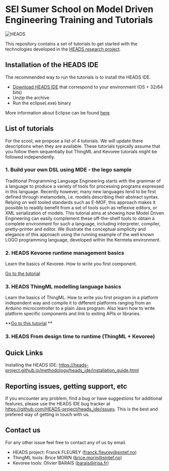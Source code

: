 SEI Sumer School on Model Driven Engineering Training and Tutorials
================================

![HEADS](http://heads-project.eu/sites/default/files/heads_large.png)

This repository contains a set of tutorials to get started with the technologies developed in the [HEADS research project](http://heads-project.eu/).


## Installation of the HEADS IDE

The recommended way to run the tutorials is to install the HEADS IDE.

- [Download HEADS IDE](http://coreff5.istic.univ-rennes1.fr/jenkins/job/headside/ws/products.minimal/target/products/) that correspond to your environment (OS + 32/64 bits)
- Unzip the archive
- Run the eclipse(.exe) binary

More information about Eclipse can be found [here](http://help.eclipse.org/luna/index.jsp?topic=%2Forg.eclipse.platform.doc.user%2FgettingStarted%2Fqs-02a.htm&cp=0_1_0_0)

## List of tutorials

For the scool, we propose a list of 4 tutorials. We will update there descriptions when they are available. These tutorials typically assume that you follow them sequentially but ThingML and Kevoree tutorials might be followed independently.

### 1. Build your own DSL using MDE - the lego sample ###

Traditional Programming Language Engineering starts with the grammar of a language to produce a variety of tools for processing programs expressed in this language. Recently however, many new languages tend to be first defined through metamodels, i.e. models describing their abstract syntax. Relying on well tooled standards such as E-MOF, this approach makes it possible to readily benefit from a set
of tools such as reflexive editors, or XML serialization of models. This tutorial aims at showing how Model Driven Engineering can easily complement these off-the-shelf tools to obtain a complete environment for such a language, including interpreter, compiler, pretty-printer and editor. We illustrate the conceptual simplicity and elegance of this approach using the running example of the well known LOGO
programming language, developed within the Kermeta environment.


### 2. HEADS Kevoree runtime management basics

Learn the basics of Kevoree.
How to write you first component.

[Go to the tutorial](https://github.com/HEADS-project/training/tree/master/2.Kevoree_Basics)


### 3. HEADS ThingML modelling language basics

Learn the basics of ThingML. How to write you first program in a platform independent way and compile it to different platforms ranging from an Arduino microcontroller to a plain Java program. Also learn how to write platform specific components and link to exiting APIs or libraries.

**[Go to this tutorial](https://github.com/HEADS-project/training/tree/master/1.ThingML_Basics) **


### 3. HEADS From design time to runtime (ThingML + Kevoree)


## Quick Links

Installing the HEADS IDE: https://heads-project.github.io/methodology/heads_ide/installation_guide.html

## Reporting issues, getting support, etc

If you encounter any problem, find a bug or have suggestions for additional features, please use the HEADS IDE bug tracker at https://github.com/HEADS-project/heads_ide/issues. This is the best and prefered way of getting in touch with us.

## Contact us

For any other issue feel free to contact any of us by email.

* HEADS project: Franck FLEUREY (franck.fleurey@sintef.no)
* ThingML tools: Brice MORIN (brice.morin@sintef.no)
* Kevoree tools: Olivier BARAIS (barais@irisa.fr)
